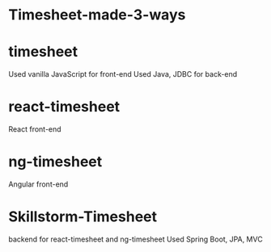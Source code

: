 # Timesheet-made-3-ways

# timesheet
Used vanilla JavaScript for front-end 
Used Java, JDBC for back-end

# react-timesheet 
React front-end

# ng-timesheet
Angular front-end

# Skillstorm-Timesheet
backend for react-timesheet and ng-timesheet
Used Spring Boot, JPA, MVC





